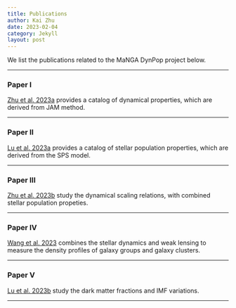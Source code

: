 ```yaml
---
title: Publications
author: Kai Zhu
date: 2023-02-04
category: Jekyll
layout: post
---
```


We list the publications related to the MaNGA DynPop project below.

---

### Paper I
[Zhu et al. 2023a][Paper I] provides a catalog of dynamical properties, which are derived from JAM method.

---

### Paper II
[Lu et al. 2023a][Paper II] provides a catalog of stellar population properties, which are derived from the SPS model.

---

### Paper III
[Zhu et al. 2023b][Paper III] study the dynamical scaling relations, with combined stellar population propeties.

---

### Paper IV
[Wang et al. 2023][Paper IV] combines the stellar dynamics and weak lensing to measure the density profiles of galaxy groups and galaxy clusters.

---

### Paper V
[Lu et al. 2023b][Paper V] study the dark matter fractions and IMF variations. 

---

[Paper I]: https://ui.adsabs.harvard.edu/abs/2023MNRAS.522.6326Z/abstract
[Paper II]: https://ui.adsabs.harvard.edu/abs/2023MNRAS.tmp.2611L/abstract
[Paper III]: https://ui.adsabs.harvard.edu/abs/2023arXiv230411714Z/abstract
[Paper IV]: https://ui.adsabs.harvard.edu/abs/2023arXiv230411715W/abstract
[Paper V]: https://ui.adsabs.harvard.edu/abs/2023arXiv230912395L/abstract
